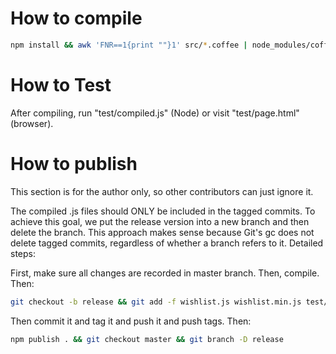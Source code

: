 # How to compile

```bash
npm install && awk 'FNR==1{print ""}1' src/*.coffee | node_modules/coffee-script/bin/coffee -cs > wishlist.js && node_modules/uglify-js/bin/uglifyjs wishlist.js -o wishlist.min.js -m --screw-ie8 --comments && awk 'FNR==1{print ""}1' test/*.coffee | node_modules/coffee-script/bin/coffee -cs > test/compiled.js
```

# How to Test

After compiling, run "test/compiled.js" (Node) or visit "test/page.html" (browser).

# How to publish

This section is for the author only, so other contributors can just ignore it.

The compiled .js files should ONLY be included in the tagged commits. To achieve this goal, we put the release version into a new branch and then delete the branch. This approach makes sense because Git's gc does not delete tagged commits, regardless of whether a branch refers to it. Detailed steps:

First, make sure all changes are recorded in master branch. Then, compile. Then:

```bash
git checkout -b release && git add -f wishlist.js wishlist.min.js test/compiled.js
```

Then commit it and tag it and push it and push tags. Then:

```bash
npm publish . && git checkout master && git branch -D release
```
